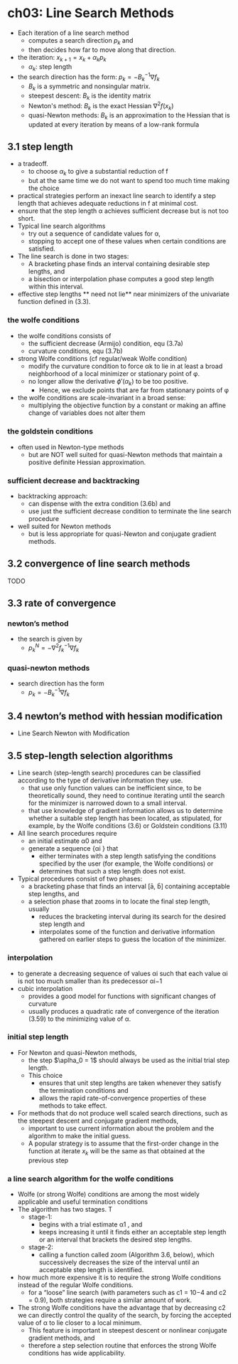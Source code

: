 # ch03: Line Search Methods

* Each iteration of a line search method
  * computes a search direction $p_k$ and
  * then decides how far to move along that direction.
* the iteration: $x_{k+1} = x_k + \alpha_k p_k$
  * $\alpha_k$: step length
* the search direction has the form: $p_k = - B_k^{-1} \nabla f_k$
  * $B_k$ is a symmetric and nonsingular matrix.
  * steepest descent: $B_k$ is the identity matrix
  * Newton's method:  $B_k$ is the exact Hessian $\nabla^2 f(x_k)$
  * quasi-Newton methods: $B_k$ is an approximation to the Hessian that
    is updated at every iteration by means of a low-rank formula

## 3.1 step length
* a tradeoff.
  * to choose $\alpha_k$ to give a substantial reduction of f
  * but at the same time we do not want to spend too much time making the choice
* practical strategies perform an inexact line search to identify a step length that
  achieves adequate reductions in f at minimal cost.
* ensure that the step length α achieves sufficient decrease but is not too short.
* Typical line search algorithms
  * try out a sequence of candidate values for α,
  * stopping to accept one of these values when certain conditions are satisfied.
* The line search is done in two stages:
  * A bracketing phase finds an interval containing desirable step lengths, and
  * a bisection or interpolation phase computes a good step length within this interval.
* effective step lengths ** need not lie** near minimizers of the univariate function
  defined in (3.3).

### the wolfe conditions
* the wolfe conditions consists of
  * the sufficient decrease (Armijo) condition, equ (3.7a)
  * curvature conditions, equ (3.7b)
* strong Wolfe conditions (cf regular/weak Wolfe condition)
  * modify the curvature condition to force αk to lie in at least a broad neighborhood of
    a local minimizer or stationary point of φ.
  * no longer allow the derivative $\phi'(\alpha_k)$ to be too positive.
    * Hence, we exclude points that are far from stationary points of φ
* the wolfe conditions are scale-invariant in a broad sense:
  * multiplying the objective function by a constant or
    making an affine change of variables does not alter them

### the goldstein conditions
* often used in Newton-type methods
  * but are NOT well suited for quasi-Newton methods that
    maintain a positive definite Hessian approximation.

### sufficient decrease and backtracking
* backtracking approach:
  * can dispense with the extra condition (3.6b) and
  * use just the sufficient decrease condition to terminate the line search procedure
* well suited for Newton methods
  * but is less appropriate for quasi-Newton and conjugate gradient methods.

## 3.2 convergence of line search methods
TODO

## 3.3 rate of convergence
### newton’s method
* the search is given by
  * $p_k^N = - \nabla^2 f_k^{-1} \nabla f_k$

### quasi-newton methods
* search direction has the form
  * $p_k = - B_k^{-1} \nabla f_k$

## 3.4 newton’s method with hessian modification
* Line Search Newton with Modification

## 3.5 step-length selection algorithms
* Line search (step-length search) procedures can be classified according to
  the type of derivative information they use.
  * that use only function values can be inefficient since,
    to be theoretically sound, they need to continue iterating until
    the search for the minimizer is narrowed down to a small interval.
  * that use knowledge of gradient information allows us to determine
    whether a suitable step length has been located, as stipulated, for example,
    by the Wolfe conditions (3.6) or Goldstein conditions (3.11)
* All line search procedures require
  * an initial estimate α0 and
  * generate a sequence {αi } that
    * either terminates with a step length satisfying the conditions specified by
      the user (for example, the Wolfe conditions) or
    * determines that such a step length does not exist.
* Typical procedures consist of two phases:
  * a bracketing phase that finds an interval [ā, b̄] containing acceptable step lengths, and
  * a selection phase that zooms in to locate the final step length, usually
    * reduces the bracketing interval during its search for the desired
      step length and
    * interpolates some of the function and derivative information gathered on
      earlier steps to guess the location of the minimizer.

### interpolation
* to generate a decreasing sequence of values αi such that each value αi is not too much smaller
  than its predecessor αi−1
* cubic interpolation
  * provides a good model for functions with significant changes of curvature
  * usually produces a quadratic rate of convergence of the iteration (3.59) to the minimizing value of α.


### initial step length
* For Newton and quasi-Newton methods,
  * the step $\aplha_0 = 1$ should always be used as the initial trial step length.
  * This choice
    * ensures that unit step lengths are taken whenever they satisfy the termination conditions and
    * allows the rapid rate-of-convergence properties of these methods to take effect.
* For methods that do not produce well scaled search directions,
  such as the steepest descent and conjugate gradient methods,
  * important to use current information about the problem and the algorithm to make the initial guess.
  * A popular strategy is to assume that
    the first-order change in the function at iterate $x_k$ will be the same as that
    obtained at the previous step

### a line search algorithm for the wolfe conditions
* Wolfe (or strong Wolfe) conditions are among the most widely applicable and useful termination conditions
* The algorithm has two stages. T
  * stage-1:
    * begins with a trial estimate α1 , and
    * keeps increasing it until it finds either an acceptable step length or
      an interval that brackets the desired step lengths.
  * stage-2:
    * calling a function called zoom (Algorithm 3.6, below), which
      successively decreases the size of the interval until an
      acceptable step length is identified.
* how much more expensive it is to require the strong Wolfe conditions
  instead of the regular Wolfe conditions.
  * for a “loose” line search (with parameters such as c1 = 10−4 and c2 = 0.9),
    both strategies require a similar amount of work.
* The strong Wolfe conditions have the advantage that by decreasing c2 we
  can directly control the quality of the search, by forcing the accepted value of α to lie closer
  to a local minimum.
  * This feature is important in steepest descent or nonlinear conjugate gradient methods, and
  * therefore a step selection routine that enforces the strong Wolfe conditions has wide applicability.
